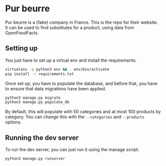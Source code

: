 <!-- README.md --- 
;; 
;; Filename: README.md
;; Author: Louise <louise>
;; Created: Mon Apr 27 01:11:58 2020 (+0200)
;; Last-Updated: Tue Apr 28 19:55:30 2020 (+0200)
;;           By: Louise <louise>
 -->
# Pur beurre
Pur beurre is a (fake) company in France. This is the repo for their
website. It can be used to find substitutes for a product, using data
from OpenFoodFacts.

## Setting up
You just have to set up a virtual env and install the requirements.

```bash
virtualenv -p python3 env && . env/bin/activate
pip install -r requirements.txt
```

Once set up, you have to populate the database, and before that,
you have to ensure that data migrations have been applied.

```bash
python3 manage.py migrate
python3 manage.py populate_db
```

By default, this will populate with 50 categories and at most 100
products by category. You can change this with the `--categories`
and `--products` options.

## Running the dev server
To run the dev server, you can just run it using the manage script:

```bash
python3 manage.py runserver
```
